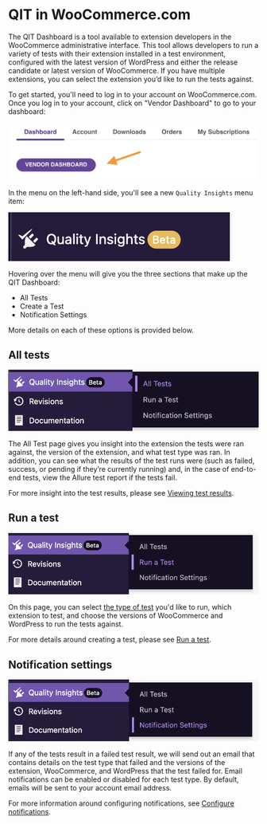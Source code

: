 # QIT in WooCommerce.com

The QIT Dashboard is a tool available to extension developers in the WooCommerce administrative interface. This tool allows developers to run a variety of tests with their extension installed in a test environment, configured with the latest version of WordPress and either the release candidate or latest version of WooCommerce. If you have multiple extensions, you can select the extension you’d like to run the tests against.

To get started, you'll need to log in to your account on WooCommerce.com. Once you log in to your account, click on "Vendor Dashboard" to go to your dashboard:

![go-to-dashboard](_media/go-to-dashboard.png)

In the menu on the left-hand side, you'll see a new `Quality Insights` menu item:

![qi-menu-option](_media/qi-menu-option.png)

Hovering over the menu will give you the three sections that make up the QIT Dashboard:

- All Tests
- Create a Test
- Notification Settings

More details on each of these options is provided below.

## All tests

![all-tests-menu](_media/all-tests-menu.png)

The All Test page gives you insight into the extension the tests were ran against, the version of the extension, and what test type was ran. In addition, you can see what the results of the test runs were (such as failed, success, or pending if they’re currently running) and, in the case of end-to-end tests, view the Allure test report if the tests fail.

For more insight into the test results, please see [Viewing test results](woo-com/viewing-test-results.md).

## Run a test

![run-a-test-menu](_media/run-a-test-menu.png)

On this page, you can select [the type of test](/docs/managed-tests/introduction) you'd like to run, which extension to test, and choose the versions of WooCommerce and WordPress to run the tests against.

For more details around creating a test, please see [Run a test](woo-com/run-a-test.md).

## Notification settings

![notification-settings-menu](_media/notification-settings-menu.png)

If any of the tests result in a failed test result, we will send out an email that contains details on the test type that failed and the versions of the extension, WooCommerce, and WordPress that the test failed for. Email notifications can be enabled or disabled for each test type. By default, emails will be sent to your account email address.

For more information around configuring notifications, see [Configure notifications](woo-com/notifications.md).
